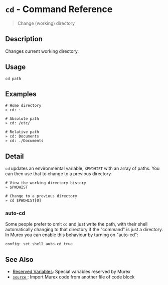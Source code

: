 # `cd` - Command Reference

> Change (working) directory

## Description

Changes current working directory.

## Usage

    cd path

## Examples

    # Home directory
    » cd: ~ 
    
    # Absolute path
    » cd: /etc/
    
    # Relative path
    » cd: Documents
    » cd: ./Documents

## Detail

`cd` updates an environmental variable, `$PWDHIST` with an array of paths.
You can then use that to change to a previous directory

    # View the working directory history
    » $PWDHIST
    
    # Change to a previous directory
    » cd $PWDHIST[0]
    
### auto-cd

Some people prefer to omit `cd` and just write the path, with their shell
automatically changing to that directory if the "command" is just a directory.
In Murex you can enable this behaviour by turning on "auto-cd":

    config: set shell auto-cd true

## See Also

* [Reserved Variables](../user-guide/reserved-vars.md):
  Special variables reserved by Murex
* [`source` ](../commands/source.md):
  Import Murex code from another file of code block